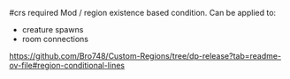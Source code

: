 #crs required
Mod / region existence based condition. Can be applied to:
- creature spawns
- room connections

https://github.com/Bro748/Custom-Regions/tree/dp-release?tab=readme-ov-file#region-conditional-lines
